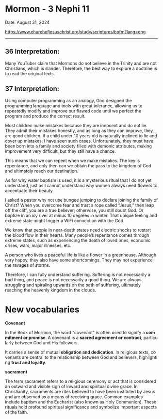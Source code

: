 # Mormon - 3 Nephi 11

Date: August 31, 2024

https://www.churchofjesuschrist.org/study/scriptures/bofm?lang=eng

---

## 36 Interpretation:

Many YouTuber claim that Mormons do not believe in the Trinity and are not Christians, which is slander. Therefore, the best way to explore a doctrine is to read the original texts.

## **37** Interpretation:

Using computer programming as an analogy, God designed the programming language and tools with great tolerance, allowing us to repeatedly modify and improve our flawed code until we perfect the program and produce the correct result.

Most children make mistakes because they are innocent and do not lie. They admit their mistakes honestly, and as long as they can improve, they are good children. If a child under 10 years old is naturally inclined to lie and cover up mistakes, I have seen such cases. Unfortunately, they must have been born into a family and society filled with demonic attributes, making improvement very difficult, but they still have a chance.

This means that we can repent when we make mistakes. The key is repentance, and only then can we obtain the pass to the kingdom of God and ultimately reach our destination.

As for why water baptism is used, it is a mysterious ritual that I do not yet understand, just as I cannot understand why women always need flowers to accentuate their beauty.

I asked a pastor why not use bungee jumping to declare joining the family of Christ? When you overcome fear and trust a rope called “Jesus,” then leap off the cliff, you are a true believer; otherwise, you still doubt God. Or baptize in an icy river at minus 10 degrees in winter. That unique feeling and extreme state might trigger a WiFi connection with the God.

We know that people in near-death states need electric shocks to restart the blood flow in their hearts. Many people’s repentance comes through extreme states, such as experiencing the death of loved ones, economic crises, wars, major illnesses, etc.

A person who lives a peaceful life is like a flower in a greenhouse. Although very happy, they also have some shortcomings. They may not experience the ravages of storms.

Therefore, I can fully understand suffering. Suffering is not necessarily a bad thing, and peace is not necessarily a good thing. We are always struggling and spiraling upwards on the path of suffering, ultimately reaching the heavenly kingdom in the clouds.


# New vocabularies

**Covenant** 

In the Book of Mormon, the word "covenant" is often used to signify a **commitment or promise**. A covenant is a **sacred agreement or contract**, particularly between God and His followers. 

It carries a sense of mutual **obligation and dedication**. In religious texts, covenants are central to the relationship between God and believers, highlighting **trust and loyalty**.

**sacrament**

The term sacrament refers to a religious ceremony or act that is considered an outward and visible sign of inward and spiritual divine grace. In Christianity, sacraments are rites believed to have been instituted by Jesus and are observed as a means of receiving grace. Common examples include baptism and the Eucharist (also known as Holy Communion). These rituals hold profound spiritual significance and symbolize important aspects of the faith.